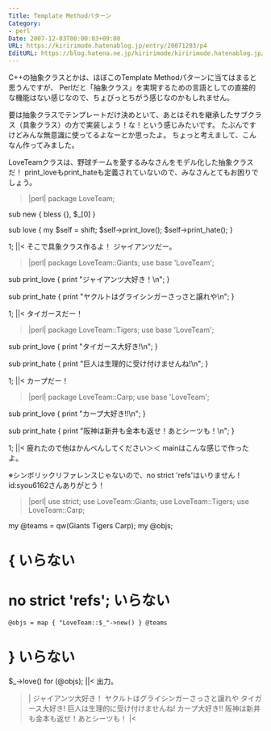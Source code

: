 ```yaml
---
Title: Template Methodパターン
Category:
- perl
Date: 2007-12-03T00:00:03+09:00
URL: https://kiririmode.hatenablog.jp/entry/20071203/p4
EditURL: https://blog.hatena.ne.jp/kiririmode/kiririmode.hatenablog.jp/atom/entry/8454420450078216040
---
```


C++の抽象クラスとかは、ほぼこのTemplate Methodパターンに当てはまると思うんですが、
Perlだと「抽象クラス」を実現するための言語としての直接的な機能はない感じなので、ちょびっとちがう感じなのかもしれません。


要は抽象クラスでテンプレートだけ決めといて、あとはそれを継承したサブクラス（具象クラス）の方で実装しよう！な！という感じみたいです。
たぶんですけどみんな無意識に使ってるよなーとか思ったよ。
ちょっと考えまして、こんなん作ってみました。

LoveTeamクラスは、野球チームを愛するみなさんをモデル化した抽象クラスだ！
print_loveもprint_hateも定義されていないので、みなさんとてもお困りでしょう。
>|perl|
package LoveTeam;

sub new {
    bless {}, $_[0]
}

sub love {
    my $self = shift;
    $self->print_love();
    $self->print_hate();
}

1;
||<
そこで具象クラス作るよ！
ジャイアンツだー。
>|perl|
package LoveTeam::Giants;
use base 'LoveTeam';

sub print_love {
    print "ジャイアンツ大好き！\n";
}

sub print_hate {
    print "ヤクルトはグライシンガーさっさと譲れや\n";
}

1;
||<
タイガースだー！
>|perl|
package LoveTeam::Tigers;
use base 'LoveTeam';

sub print_love {
    print "タイガース大好き!\n";
}

sub print_hate {
    print "巨人は生理的に受け付けませんね!\n";
}

1;
||<
カープだー！
>|perl|
package LoveTeam::Carp;
use base 'LoveTeam';

sub print_love {
    print "カープ大好き!!\n";
}

sub print_hate {
    print "阪神は新井も金本も返せ！あとシーツも！\n";
}

1;
||<
疲れたので他はかんべんしてください＞＜
mainはこんな感じで作ったよ。

※シンボリックリファレンスじゃないので、no strict 'refs'はいりません！id:syou6162さんありがとう！
>|perl|
use strict;
use LoveTeam::Giants;
use LoveTeam::Tigers;
use LoveTeam::Carp;

my @teams = qw(Giants Tigers Carp);
my @objs;
# { いらない
#    no strict 'refs'; いらない
    @objs = map { "LoveTeam::$_"->new() } @teams
# } いらない

$_->love() for (@objs);
||<
出力。
>|
ジャイアンツ大好き！
ヤクルトはグライシンガーさっさと譲れや
タイガース大好き!
巨人は生理的に受け付けませんね!
カープ大好き!!
阪神は新井も金本も返せ！あとシーツも！
|<
